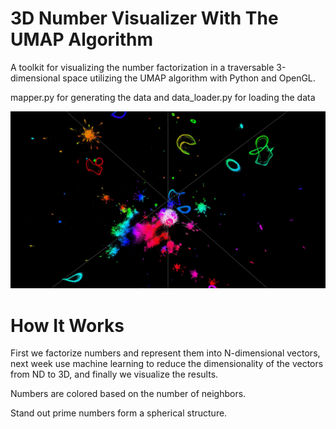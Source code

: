# 3D Number Visualizer With The UMAP Algorithm
A toolkit for visualizing the number factorization in a traversable 3-dimensional space utilizing the UMAP algorithm with Python and OpenGL.

mapper.py for generating the data
and data_loader.py for loading the data

![umap_renderer](/screenshot/0.jpg)
# How It Works
First we factorize numbers and represent them into N-dimensional vectors, next week use machine learning to reduce the dimensionality of the vectors from ND to 3D, and finally we visualize the results.


Numbers are colored based on the number of neighbors.


Stand out prime numbers form a spherical structure.